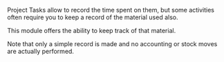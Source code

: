 Project Tasks allow to record the time spent on them, but some
activities often require you to keep a record of the material used also.

This module offers the ability to keep track of that material.

Note that only a simple record is made and no accounting or stock moves
are actually performed.

